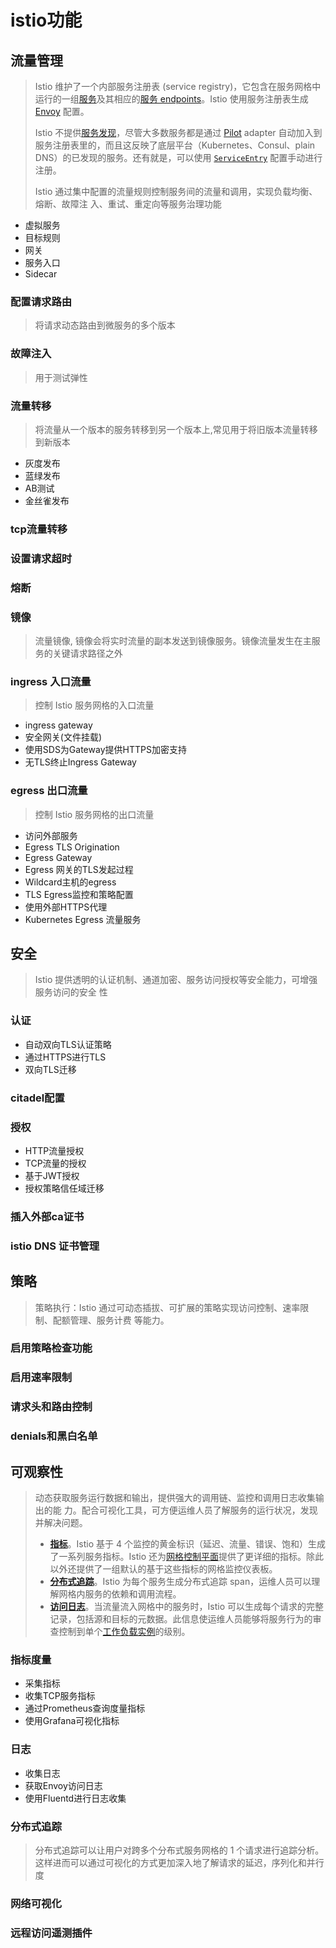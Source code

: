# istio功能

## 流量管理

> Istio 维护了一个内部服务注册表 (service registry)，它包含在服务网格中运行的一组[服务](https://istio.io/zh/docs/reference/glossary/#service)及其相应的[服务 endpoints](https://istio.io/zh/docs/reference/glossary/#service-endpoint)。Istio 使用服务注册表生成 [Envoy](https://istio.io/zh/docs/reference/glossary/#envoy) 配置。
>
> Istio 不提供[服务发现](https://en.wikipedia.org/wiki/Service_discovery)，尽管大多数服务都是通过 [Pilot](https://istio.io/zh/docs/reference/glossary/#pilot) adapter 自动加入到服务注册表里的，而且这反映了底层平台（Kubernetes、Consul、plain DNS）的已发现的服务。还有就是，可以使用 [`ServiceEntry`](https://istio.io/zh/docs/concepts/traffic-management/#service-entries) 配置手动进行注册。
>
> Istio 通过集中配置的流量规则控制服务间的流量和调用，实现负载均衡、熔断、故障注 入、重试、重定向等服务治理功能

* 虚拟服务
* 目标规则
* 网关
* 服务入口
* Sidecar



### 配置请求路由

> 将请求动态路由到微服务的多个版本

### 故障注入

> 用于测试弹性

### 流量转移

> 将流量从一个版本的服务转移到另一个版本上,常见用于将旧版本流量转移到新版本

* 灰度发布
* 蓝绿发布
* AB测试
* 金丝雀发布

### tcp流量转移



### 设置请求超时

### 熔断

### 镜像

> 流量镜像, 镜像会将实时流量的副本发送到镜像服务。镜像流量发生在主服务的关键请求路径之外

### ingress 入口流量

> 控制 Istio 服务网格的入口流量

* ingress gateway
* 安全网关(文件挂载)
* 使用SDS为Gateway提供HTTPS加密支持
* 无TLS终止Ingress Gateway 

### egress 出口流量

> 控制 Istio 服务网格的出口流量

* 访问外部服务
* Egress TLS Origination
* Egress Gateway
* Egress 网关的TLS发起过程
* Wildcard主机的egress
* TLS Egress监控和策略配置
* 使用外部HTTPS代理
* Kubernetes Egress 流量服务 

## 安全

> Istio 提供透明的认证机制、通道加密、服务访问授权等安全能力，可增强服务访问的安全 性

### 认证

* 自动双向TLS认证策略
* 通过HTTPS进行TLS
* 双向TLS迁移

### citadel配置

### 授权

* HTTP流量授权
* TCP流量的授权
* 基于JWT授权
* 授权策略信任域迁移



### 插入外部ca证书

### istio DNS 证书管理

## 策略

> 策略执行：Istio 通过可动态插拔、可扩展的策略实现访问控制、速率限制、配额管理、服务计费 等能力。

### 启用策略检查功能

### 启用速率限制

### 请求头和路由控制

### denials和黑白名单

## 可观察性



>动态获取服务运行数据和输出，提供强大的调用链、监控和调用日志收集输出的能 力。配合可视化工具，可方便运维人员了解服务的运行状况，发现并解决问题。
>
>- [**指标**](https://istio.io/latest/zh/docs/concepts/observability/#metrics)。Istio 基于 4 个监控的黄金标识（延迟、流量、错误、饱和）生成了一系列服务指标。Istio 还为[网格控制平面](https://istio.io/latest/zh/docs/ops/deployment/architecture/)提供了更详细的指标。除此以外还提供了一组默认的基于这些指标的网格监控仪表板。
>- [**分布式追踪**](https://istio.io/latest/zh/docs/concepts/observability/#distributed-traces)。Istio 为每个服务生成分布式追踪 span，运维人员可以理解网格内服务的依赖和调用流程。
>- [**访问日志**](https://istio.io/latest/zh/docs/concepts/observability/#access-logs)。当流量流入网格中的服务时，Istio 可以生成每个请求的完整记录，包括源和目标的元数据。此信息使运维人员能够将服务行为的审查控制到单个[工作负载实例](https://istio.io/latest/zh/docs/reference/glossary/#workload-instance)的级别。

### 指标度量

* 采集指标
* 收集TCP服务指标
* 通过Prometheus查询度量指标
* 使用Grafana可视化指标

### 日志

* 收集日志
* 获取Envoy访问日志
* 使用Fluentd进行日志收集



### 分布式追踪

> 分布式追踪可以让用户对跨多个分布式服务网格的 1 个请求进行追踪分析。这样进而可以通过可视化的方式更加深入地了解请求的延迟，序列化和并行度

### 网络可视化

### 远程访问遥测插件

